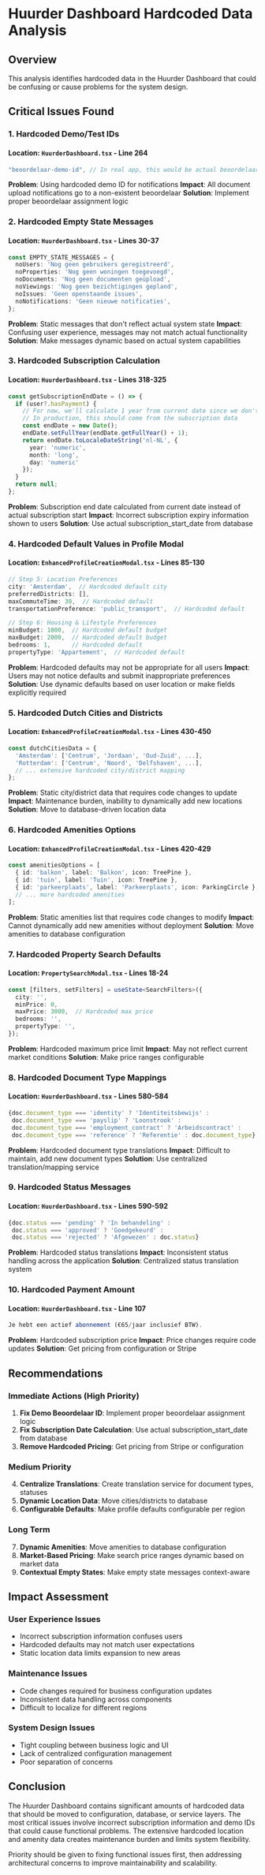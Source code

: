 # Huurder Dashboard Hardcoded Data Analysis

## Overview
This analysis identifies hardcoded data in the Huurder Dashboard that could be confusing or cause problems for the system design.

## Critical Issues Found

### 1. **Hardcoded Demo/Test IDs**

#### Location: `HuurderDashboard.tsx` - Line 264
```typescript
"beoordelaar-demo-id", // In real app, this would be actual beoordelaar ID
```
**Problem**: Using hardcoded demo ID for notifications
**Impact**: All document upload notifications go to a non-existent beoordelaar
**Solution**: Implement proper beoordelaar assignment logic

### 2. **Hardcoded Empty State Messages**

#### Location: `HuurderDashboard.tsx` - Lines 30-37
```typescript
const EMPTY_STATE_MESSAGES = {
  noUsers: 'Nog geen gebruikers geregistreerd',
  noProperties: 'Nog geen woningen toegevoegd',
  noDocuments: 'Nog geen documenten geüpload',
  noViewings: 'Nog geen bezichtigingen gepland',
  noIssues: 'Geen openstaande issues',
  noNotifications: 'Geen nieuwe notificaties',
};
```
**Problem**: Static messages that don't reflect actual system state
**Impact**: Confusing user experience, messages may not match actual functionality
**Solution**: Make messages dynamic based on actual system capabilities

### 3. **Hardcoded Subscription Calculation**

#### Location: `HuurderDashboard.tsx` - Lines 318-325
```typescript
const getSubscriptionEndDate = () => {
  if (user?.hasPayment) {
    // For now, we'll calculate 1 year from current date since we don't have subscription_start_date
    // In production, this should come from the subscription data
    const endDate = new Date();
    endDate.setFullYear(endDate.getFullYear() + 1);
    return endDate.toLocaleDateString('nl-NL', { 
      year: 'numeric', 
      month: 'long', 
      day: 'numeric' 
    });
  }
  return null;
};
```
**Problem**: Subscription end date calculated from current date instead of actual subscription start
**Impact**: Incorrect subscription expiry information shown to users
**Solution**: Use actual subscription_start_date from database

### 4. **Hardcoded Default Values in Profile Modal**

#### Location: `EnhancedProfileCreationModal.tsx` - Lines 85-130
```typescript
// Step 5: Location Preferences
city: 'Amsterdam',  // Hardcoded default city
preferredDistricts: [],
maxCommuteTime: 30,  // Hardcoded default
transportationPreference: 'public_transport',  // Hardcoded default

// Step 6: Housing & Lifestyle Preferences
minBudget: 1000,  // Hardcoded default budget
maxBudget: 2000,  // Hardcoded default budget
bedrooms: 1,      // Hardcoded default
propertyType: 'Appartement',  // Hardcoded default
```
**Problem**: Hardcoded defaults may not be appropriate for all users
**Impact**: Users may not notice defaults and submit inappropriate preferences
**Solution**: Use dynamic defaults based on user location or make fields explicitly required

### 5. **Hardcoded Dutch Cities and Districts**

#### Location: `EnhancedProfileCreationModal.tsx` - Lines 430-450
```typescript
const dutchCitiesData = {
  'Amsterdam': ['Centrum', 'Jordaan', 'Oud-Zuid', ...],
  'Rotterdam': ['Centrum', 'Noord', 'Delfshaven', ...],
  // ... extensive hardcoded city/district mapping
};
```
**Problem**: Static city/district data that requires code changes to update
**Impact**: Maintenance burden, inability to dynamically add new locations
**Solution**: Move to database-driven location data

### 6. **Hardcoded Amenities Options**

#### Location: `EnhancedProfileCreationModal.tsx` - Lines 420-429
```typescript
const amenitiesOptions = [
  { id: 'balkon', label: 'Balkon', icon: TreePine },
  { id: 'tuin', label: 'Tuin', icon: TreePine },
  { id: 'parkeerplaats', label: 'Parkeerplaats', icon: ParkingCircle },
  // ... more hardcoded amenities
];
```
**Problem**: Static amenities list that requires code changes to modify
**Impact**: Cannot dynamically add new amenities without deployment
**Solution**: Move amenities to database configuration

### 7. **Hardcoded Property Search Defaults**

#### Location: `PropertySearchModal.tsx` - Lines 18-24
```typescript
const [filters, setFilters] = useState<SearchFilters>({
  city: '',
  minPrice: 0,
  maxPrice: 3000,  // Hardcoded max price
  bedrooms: '',
  propertyType: '',
});
```
**Problem**: Hardcoded maximum price limit
**Impact**: May not reflect current market conditions
**Solution**: Make price ranges configurable

### 8. **Hardcoded Document Type Mappings**

#### Location: `HuurderDashboard.tsx` - Lines 580-584
```typescript
{doc.document_type === 'identity' ? 'Identiteitsbewijs' :
 doc.document_type === 'payslip' ? 'Loonstrook' :
 doc.document_type === 'employment_contract' ? 'Arbeidscontract' :
 doc.document_type === 'reference' ? 'Referentie' : doc.document_type}
```
**Problem**: Hardcoded document type translations
**Impact**: Difficult to maintain, add new document types
**Solution**: Use centralized translation/mapping service

### 9. **Hardcoded Status Messages**

#### Location: `HuurderDashboard.tsx` - Lines 590-592
```typescript
{doc.status === 'pending' ? 'In behandeling' :
 doc.status === 'approved' ? 'Goedgekeurd' :
 doc.status === 'rejected' ? 'Afgewezen' : doc.status}
```
**Problem**: Hardcoded status translations
**Impact**: Inconsistent status handling across the application
**Solution**: Centralized status translation system

### 10. **Hardcoded Payment Amount**

#### Location: `HuurderDashboard.tsx` - Line 107
```typescript
Je hebt een actief abonnement (€65/jaar inclusief BTW).
```
**Problem**: Hardcoded subscription price
**Impact**: Price changes require code updates
**Solution**: Get pricing from configuration or Stripe

## Recommendations

### Immediate Actions (High Priority)

1. **Fix Demo Beoordelaar ID**: Implement proper beoordelaar assignment logic
2. **Fix Subscription Date Calculation**: Use actual subscription_start_date from database
3. **Remove Hardcoded Pricing**: Get pricing from Stripe or configuration

### Medium Priority

4. **Centralize Translations**: Create translation service for document types, statuses
5. **Dynamic Location Data**: Move cities/districts to database
6. **Configurable Defaults**: Make profile defaults configurable per region

### Long Term

7. **Dynamic Amenities**: Move amenities to database configuration
8. **Market-Based Pricing**: Make search price ranges dynamic based on market data
9. **Contextual Empty States**: Make empty state messages context-aware

## Impact Assessment

### User Experience Issues
- Incorrect subscription information confuses users
- Hardcoded defaults may not match user expectations
- Static location data limits expansion to new areas

### Maintenance Issues
- Code changes required for business configuration updates
- Inconsistent data handling across components
- Difficult to localize for different regions

### System Design Issues
- Tight coupling between business logic and UI
- Lack of centralized configuration management
- Poor separation of concerns

## Conclusion

The Huurder Dashboard contains significant amounts of hardcoded data that should be moved to configuration, database, or service layers. The most critical issues involve incorrect subscription information and demo IDs that could cause functional problems. The extensive hardcoded location and amenity data creates maintenance burden and limits system flexibility.

Priority should be given to fixing functional issues first, then addressing architectural concerns to improve maintainability and scalability.
